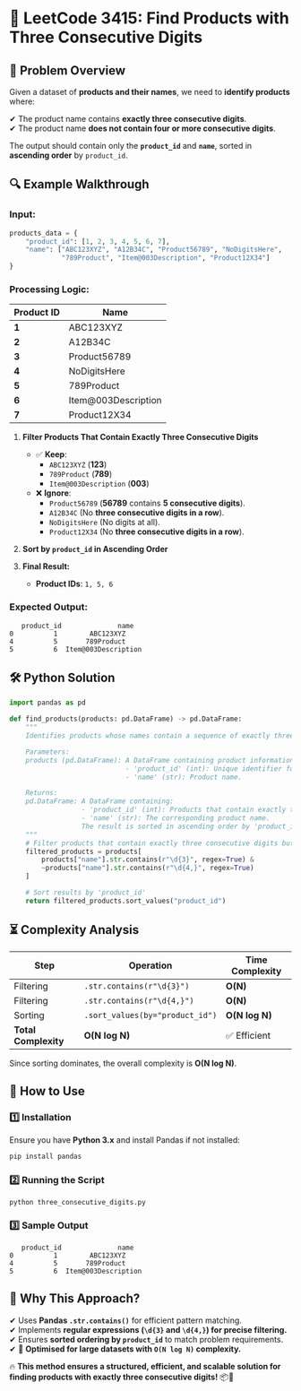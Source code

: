 # 🔢 **LeetCode 3415: Find Products with Three Consecutive Digits**  

## 📌 **Problem Overview**  
Given a dataset of **products and their names**, we need to **identify products** where:  

✔ The product name contains **exactly three consecutive digits**.  
✔ The product name **does not contain four or more consecutive digits**.  

The output should contain only the **`product_id`** and **`name`**, sorted in **ascending order** by `product_id`.  

## 🔍 **Example Walkthrough**  

### **Input:**
```python
products_data = {
    "product_id": [1, 2, 3, 4, 5, 6, 7],
    "name": ["ABC123XYZ", "A12B34C", "Product56789", "NoDigitsHere", 
             "789Product", "Item@003Description", "Product12X34"]
}
```

### **Processing Logic:**
| Product ID | Name                  |
|------------|-----------------------|
| **1**      | ABC123XYZ             |
| **2**      | A12B34C               |
| **3**      | Product56789          |
| **4**      | NoDigitsHere          |
| **5**      | 789Product            |
| **6**      | Item@003Description   |
| **7**      | Product12X34          |

1. **Filter Products That Contain Exactly Three Consecutive Digits**  
   - ✅ **Keep**:  
     - `ABC123XYZ` (**123**)  
     - `789Product` (**789**)  
     - `Item@003Description` (**003**)  
   - ❌ **Ignore**:  
     - `Product56789` (**56789** contains **5 consecutive digits**).  
     - `A12B34C` (No **three consecutive digits in a row**).  
     - `NoDigitsHere` (No digits at all).  
     - `Product12X34` (No **three consecutive digits in a row**).  

2. **Sort by `product_id` in Ascending Order**  

3. **Final Result:**
   - **Product IDs**: `1, 5, 6`

### **Expected Output:**
```plaintext
   product_id              name
0          1        ABC123XYZ
4          5       789Product
5          6  Item@003Description
```

## 🛠 **Python Solution**
```python
import pandas as pd

def find_products(products: pd.DataFrame) -> pd.DataFrame:
    """
    Identifies products whose names contain a sequence of exactly three consecutive digits.

    Parameters:
    products (pd.DataFrame): A DataFrame containing product information with columns:
                             - 'product_id' (int): Unique identifier for each product.
                             - 'name' (str): Product name.

    Returns:
    pd.DataFrame: A DataFrame containing:
                  - 'product_id' (int): Products that contain exactly three consecutive digits in their name.
                  - 'name' (str): The corresponding product name.
                  The result is sorted in ascending order by 'product_id'.
    """
    # Filter products that contain exactly three consecutive digits but not four or more
    filtered_products = products[
        products["name"].str.contains(r"\d{3}", regex=True) & 
        ~products["name"].str.contains(r"\d{4,}", regex=True)
    ]

    # Sort results by 'product_id'
    return filtered_products.sort_values("product_id")
```

## ⏳ **Complexity Analysis**
| Step         | Operation                     | Time Complexity |
|-------------|------------------------------|----------------|
| Filtering   | `.str.contains(r"\d{3}")`     | **O(N)** |
| Filtering   | `.str.contains(r"\d{4,}")`    | **O(N)** |
| Sorting     | `.sort_values(by="product_id")` | **O(N log N)** |
| **Total Complexity** | **O(N log N)** | ✅ Efficient |

Since sorting dominates, the overall complexity is **O(N log N)**.

## 🚀 **How to Use**
### **1️⃣ Installation**
Ensure you have **Python 3.x** and install Pandas if not installed:  
```bash
pip install pandas
```

### **2️⃣ Running the Script**
```bash
python three_consecutive_digits.py
```

### **3️⃣ Sample Output**
```plaintext
   product_id              name
0          1        ABC123XYZ
4          5       789Product
5          6  Item@003Description
```

## 🎯 **Why This Approach?**
✔ Uses **Pandas `.str.contains()`** for efficient pattern matching.  
✔ Implements **regular expressions (`\d{3}` and `\d{4,}`) for precise filtering.**  
✔ Ensures **sorted ordering by `product_id`** to match problem requirements.  
✔ 🚀 **Optimised for large datasets with `O(N log N)` complexity.**  

🔥 **This method ensures a structured, efficient, and scalable solution for finding products with exactly three consecutive digits!** 📦🔢